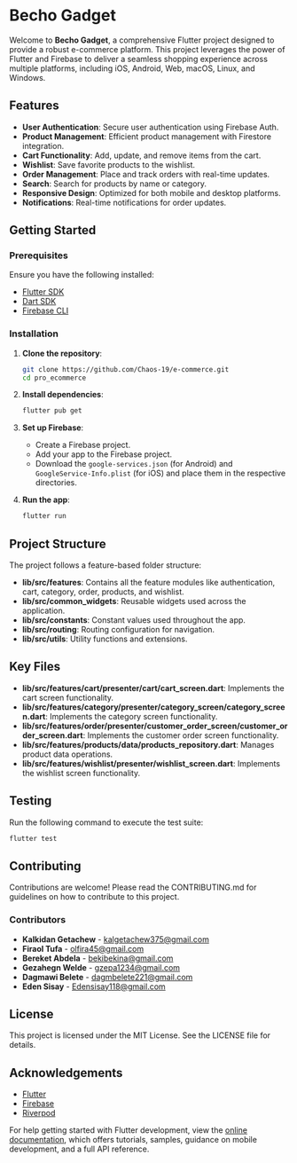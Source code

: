 # Becho Gadget

Welcome to **Becho Gadget**, a comprehensive Flutter project designed to provide a robust e-commerce platform. This project leverages the power of Flutter and Firebase to deliver a seamless shopping experience across multiple platforms, including iOS, Android, Web, macOS, Linux, and Windows.

## Features

- **User Authentication**: Secure user authentication using Firebase Auth.
- **Product Management**: Efficient product management with Firestore integration.
- **Cart Functionality**: Add, update, and remove items from the cart.
- **Wishlist**: Save favorite products to the wishlist.
- **Order Management**: Place and track orders with real-time updates.
- **Search**: Search for products by name or category.
- **Responsive Design**: Optimized for both mobile and desktop platforms.
- **Notifications**: Real-time notifications for order updates.

## Getting Started

### Prerequisites

Ensure you have the following installed:

- [Flutter SDK](https://flutter.dev/docs/get-started/install)
- [Dart SDK](https://dart.dev/get-dart)
- [Firebase CLI](https://firebase.google.com/docs/cli)

### Installation

1. **Clone the repository**:

   ```sh
   git clone https://github.com/Chaos-19/e-commerce.git
   cd pro_ecommerce
   ```

2. **Install dependencies**:

   ```sh
   flutter pub get
   ```

3. **Set up Firebase**:

   - Create a Firebase project.
   - Add your app to the Firebase project.
   - Download the `google-services.json` (for Android) and `GoogleService-Info.plist` (for iOS) and place them in the respective directories.

4. **Run the app**:
   ```sh
   flutter run
   ```

## Project Structure

The project follows a feature-based folder structure:

- **lib/src/features**: Contains all the feature modules like authentication, cart, category, order, products, and wishlist.
- **lib/src/common_widgets**: Reusable widgets used across the application.
- **lib/src/constants**: Constant values used throughout the app.
- **lib/src/routing**: Routing configuration for navigation.
- **lib/src/utils**: Utility functions and extensions.

## Key Files

- **lib/src/features/cart/presenter/cart/cart_screen.dart**: Implements the cart screen functionality.
- **lib/src/features/category/presenter/category_screen/category_screen.dart**: Implements the category screen functionality.
- **lib/src/features/order/presenter/customer_order_screen/customer_order_screen.dart**: Implements the customer order screen functionality.
- **lib/src/features/products/data/products_repository.dart**: Manages product data operations.
- **lib/src/features/wishlist/presenter/wishlist_screen.dart**: Implements the wishlist screen functionality.

## Testing

Run the following command to execute the test suite:

```sh
flutter test
```

## Contributing

Contributions are welcome! Please read the CONTRIBUTING.md for guidelines on how to contribute to this project.

### Contributors

- **Kalkidan Getachew** - [kalgetachew375@gmail.com](mailto:kalgetachew375@gmail.com)
- **Firaol Tufa** - [olfira45@gmail.com](mailto:olfira45@gmail.com)
- **Bereket Abdela** - [bekibekina@gmail.com](mailto:bekibekina@gmail.com)
- **Gezahegn Welde** - [gzepa1234@gmail.com](mailto:gzepa1234@gmail.com)
- **Dagmawi Belete** - [dagmbelete221@gmail.com](mailto:dagmbelete221@gmail.com)
- **Eden Sisay** - [Edensisay118@gmail.com](mailto:Edensisay118@gmail.com) 

## License

This project is licensed under the MIT License. See the LICENSE file for details.

## Acknowledgements

- [Flutter](https://flutter.dev/)
- [Firebase](https://firebase.google.com/)
- [Riverpod](https://riverpod.dev/)

For help getting started with Flutter development, view the [online documentation](https://docs.flutter.dev/), which offers tutorials, samples, guidance on mobile development, and a full API reference.

